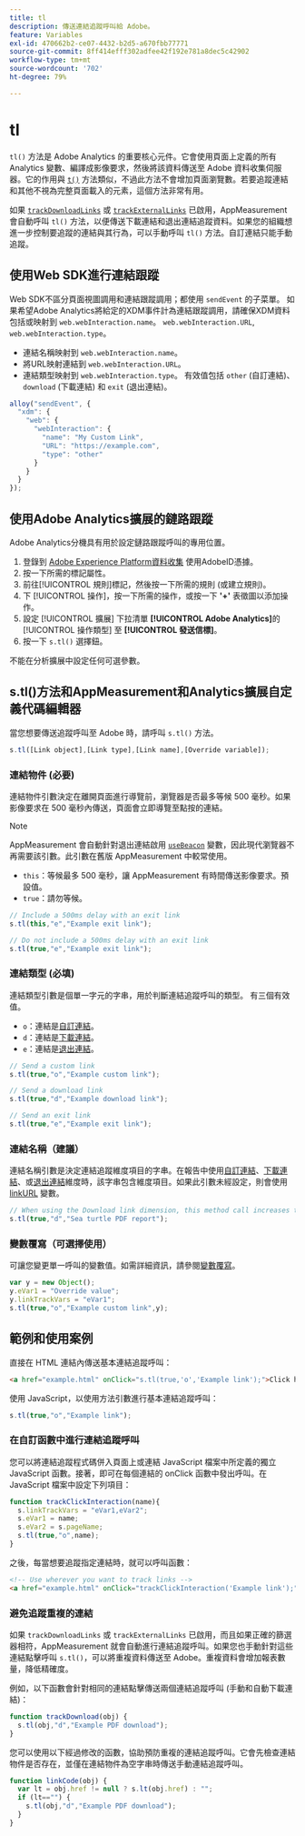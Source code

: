 ```yaml
---
title: tl
description: 傳送連結追蹤呼叫給 Adobe。
feature: Variables
exl-id: 470662b2-ce07-4432-b2d5-a670fbb77771
source-git-commit: 8ff414efff302adfee42f192e781a8dec5c42902
workflow-type: tm+mt
source-wordcount: '702'
ht-degree: 79%

---
```


# tl

`tl()` 方法是 Adobe Analytics 的重要核心元件。它會使用頁面上定義的所有 Analytics 變數、編譯成影像要求，然後將該資料傳送至 Adobe 資料收集伺服器。它的作用與 [`t()`](t-method.md) 方法類似，不過此方法不會增加頁面瀏覽數。若要追蹤連結和其他不視為完整頁面載入的元素，這個方法非常有用。

如果 [`trackDownloadLinks`](../config-vars/trackdownloadlinks.md) 或 [`trackExternalLinks`](../config-vars/trackexternallinks.md) 已啟用，AppMeasurement 會自動呼叫 `tl()` 方法，以便傳送下載連結和退出連結追蹤資料。如果您的組織想進一步控制要追蹤的連結與其行為，可以手動呼叫 `tl()` 方法。自訂連結只能手動追蹤。

## 使用Web SDK進行連結跟蹤

Web SDK不區分頁面視圖調用和連結跟蹤調用；都使用 `sendEvent` 的子菜單。 如果希望Adobe Analytics將給定的XDM事件計為連結跟蹤調用，請確保XDM資料包括或映射到 `web.webInteraction.name`。 `web.webInteraction.URL`, `web.webInteraction.type`。

* 連結名稱映射到 `web.webInteraction.name`。
* 將URL映射連結到 `web.webInteraction.URL`。
* 連結類型映射到 `web.webInteraction.type`。 有效值包括 `other` (自訂連結)、`download` (下載連結) 和 `exit` (退出連結)。

```js
alloy("sendEvent", {
  "xdm": {
    "web": {
      "webInteraction": {
        "name": "My Custom Link",
        "URL": "https://example.com",
        "type": "other"
      }
    }
  }
});
```

## 使用Adobe Analytics擴展的鏈路跟蹤

Adobe Analytics分機具有用於設定鏈路跟蹤呼叫的專用位置。

1. 登錄到 [Adobe Experience Platform資料收集](https://experience.adobe.com/data-collection) 使用AdobeID憑據。
1. 按一下所需的標記屬性。
1. 前往[!UICONTROL 規則]標記，然後按一下所需的規則 (或建立規則)。
1. 下 [!UICONTROL 操作]，按一下所需的操作，或按一下 **&#39;+&#39;** 表徵圖以添加操作。
1. 設定 [!UICONTROL 擴展] 下拉清單 **[!UICONTROL Adobe Analytics]**&#x200B;的 [!UICONTROL 操作類型] 至 **[!UICONTROL 發送信標]**。
1. 按一下 `s.tl()` 選擇鈕。

不能在分析擴展中設定任何可選參數。

## s.tl()方法和AppMeasurement和Analytics擴展自定義代碼編輯器

當您想要傳送追蹤呼叫至 Adobe 時，請呼叫 `s.tl()` 方法。

```js
s.tl([Link object],[Link type],[Link name],[Override variable]);
```

### 連結物件 (必要)

連結物件引數決定在離開頁面進行導覽前，瀏覽器是否最多等候 500 毫秒。如果影像要求在 500 毫秒內傳送，頁面會立即導覽至點按的連結。

>[!NOTE]
>
>AppMeasurement 會自動針對退出連結啟用 [`useBeacon`](../config-vars/usebeacon.md) 變數，因此現代瀏覽器不再需要該引數。此引數在舊版 AppMeasurement 中較常使用。

* `this`：等候最多 500 毫秒，讓 AppMeasurement 有時間傳送影像要求。預設值。
* `true`：請勿等候。

```JavaScript
// Include a 500ms delay with an exit link
s.tl(this,"e","Example exit link");

// Do not include a 500ms delay with an exit link
s.tl(true,"e","Example exit link");
```

### 連結類型 (必填)

連結類型引數是個單一字元的字串，用於判斷連結追蹤呼叫的類型。 有三個有效值。

* `o`：連結是[自訂連結](/help/components/dimensions/custom-link.md)。
* `d`：連結是[下載連結](/help/components/dimensions/download-link.md)。
* `e`：連結是[退出連結](/help/components/dimensions/exit-link.md)。

```js
// Send a custom link
s.tl(true,"o","Example custom link");

// Send a download link
s.tl(true,"d","Example download link");

// Send an exit link
s.tl(true,"e","Example exit link");
```

### 連結名稱（建議）

連結名稱引數是決定連結追蹤維度項目的字串。在報告中使用[自訂連結](/help/components/dimensions/custom-link.md)、[下載連結](/help/components/dimensions/download-link.md)、或[退出連結](/help/components/dimensions/exit-link.md)維度時，該字串包含維度項目。如果此引數未經設定，則會使用 [linkURL](../config-vars/linkurl.md) 變數。

```js
// When using the Download link dimension, this method call increases the occurrences metric for "Sea turtle PDF report" by 1.
s.tl(true,"d","Sea turtle PDF report");
```

### 變數覆寫（可選擇使用）

可讓您變更單一呼叫的變數值。如需詳細資訊，請參閱[變數覆寫](../../js/overrides.md)。

```js
var y = new Object();
y.eVar1 = "Override value";
y.linkTrackVars = "eVar1";
s.tl(true,"o","Example custom link",y);
```

## 範例和使用案例

直接在 HTML 連結內傳送基本連結追蹤呼叫：

```HTML
<a href="example.html" onClick="s.tl(true,'o','Example link');">Click here</a>
```

使用 JavaScript，以使用方法引數進行基本連結追蹤呼叫：

```JavaScript
s.tl(true,"o","Example link");
```

### 在自訂函數中進行連結追蹤呼叫

您可以將連結追蹤程式碼併入頁面上或連結 JavaScript 檔案中所定義的獨立 JavaScript 函數。接著，即可在每個連結的 onClick 函數中發出呼叫。在 JavaScript 檔案中設定下列項目：

```JavaScript
function trackClickInteraction(name){
  s.linkTrackVars = "eVar1,eVar2";
  s.eVar1 = name;
  s.eVar2 = s.pageName;
  s.tl(true,"o",name);
}
```

之後，每當想要追蹤指定連結時，就可以呼叫函數：

```HTML
<!-- Use wherever you want to track links -->
<a href="example.html" onClick="trackClickInteraction('Example link');">Click here</a>
```

### 避免追蹤重複的連結

如果 `trackDownloadLinks` 或 `trackExternalLinks` 已啟用，而且如果正確的篩選器相符，AppMeasurement 就會自動進行連結追蹤呼叫。如果您也手動針對這些連結點擊呼叫 `s.tl()`，可以將重複資料傳送至 Adobe。重複資料會增加報表數量，降低精確度。

例如，以下函數會針對相同的連結點擊傳送兩個連結追蹤呼叫 (手動和自動下載連結)：

```JavaScript
function trackDownload(obj) {
  s.tl(obj,"d","Example PDF download");
}
```

您可以使用以下經過修改的函數，協助預防重複的連結追蹤呼叫。它會先檢查連結物件是否存在，並僅在連結物件為空字串時傳送手動連結追蹤呼叫。

```JavaScript
function linkCode(obj) {
  var lt = obj.href != null ? s.lt(obj.href) : "";
  if (lt=="") {
    s.tl(obj,"d","Example PDF download");
  }
}
```
